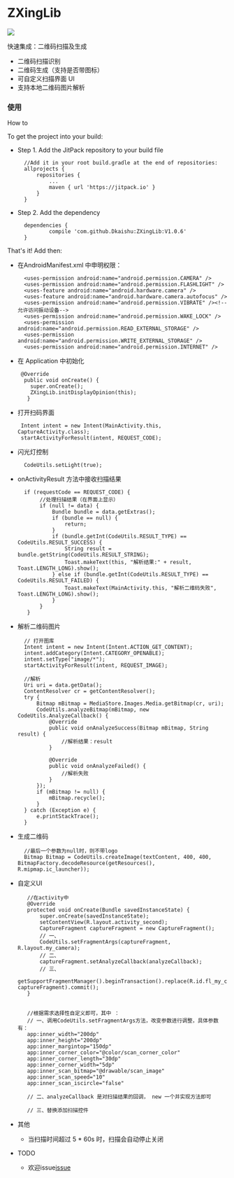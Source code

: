 # ZXingLib

[![](https://jitpack.io/v/Dkaishu/ZXingLib.svg)](https://jitpack.io/#Dkaishu/ZXingLib)

快速集成：二维码扫描及生成

- 二维码扫描识别
- 二维码生成（支持是否带图标）
- 可自定义扫描界面 UI
- 支持本地二维码图片解析

### 使用
How to

To get the project into your build:

- Step 1. Add the JitPack repository to your build file

        //Add it in your root build.gradle at the end of repositories:
        allprojects {
            repositories {
                ...
                maven { url 'https://jitpack.io' }
            }
        }
- Step 2. Add the dependency

        dependencies {
                compile 'com.github.Dkaishu:ZXingLib:V1.0.6'
        }

That's it! Add then:
- 在AndroidManifest.xml 中申明权限：

        <uses-permission android:name="android.permission.CAMERA" />
        <uses-permission android:name="android.permission.FLASHLIGHT" />
        <uses-feature android:name="android.hardware.camera" />
        <uses-feature android:name="android.hardware.camera.autofocus" />
        <uses-permission android:name="android.permission.VIBRATE" /><!--允许访问振动设备-->
        <uses-permission android:name="android.permission.WAKE_LOCK" />
        <uses-permission android:name="android.permission.READ_EXTERNAL_STORAGE" />
        <uses-permission android:name="android.permission.WRITE_EXTERNAL_STORAGE" />
        <uses-permission android:name="android.permission.INTERNET" />

- 在 Application 中初始化
 
       @Override
        public void onCreate() {
          super.onCreate();
          ZXingLib.initDisplayOpinion(this);
         }
 
- 打开扫码界面

       Intent intent = new Intent(MainActivity.this, CaptureActivity.class);
       startActivityForResult(intent, REQUEST_CODE);

- 闪光灯控制

        CodeUtils.setLight(true);

- onActivityResult 方法中接收扫描结果
 
        if (requestCode == REQUEST_CODE) {
             //处理扫描结果（在界面上显示）
             if (null != data) {
                 Bundle bundle = data.getExtras();
                 if (bundle == null) {
                     return;
                 }
                 if (bundle.getInt(CodeUtils.RESULT_TYPE) == CodeUtils.RESULT_SUCCESS) {
                     String result = bundle.getString(CodeUtils.RESULT_STRING);
                     Toast.makeText(this, "解析结果:" + result, Toast.LENGTH_LONG).show();
                 } else if (bundle.getInt(CodeUtils.RESULT_TYPE) == CodeUtils.RESULT_FAILED) {
                     Toast.makeText(MainActivity.this, "解析二维码失败", Toast.LENGTH_LONG).show();
                 }
             }
         }
         
- 解析二维码图片

        // 打开图库
        Intent intent = new Intent(Intent.ACTION_GET_CONTENT);
        intent.addCategory(Intent.CATEGORY_OPENABLE);
        intent.setType("image/*");
        startActivityForResult(intent, REQUEST_IMAGE);

        //解析
        Uri uri = data.getData();
        ContentResolver cr = getContentResolver();
        try {
            Bitmap mBitmap = MediaStore.Images.Media.getBitmap(cr, uri);
            CodeUtils.analyzeBitmap(mBitmap, new CodeUtils.AnalyzeCallback() {
                @Override
                public void onAnalyzeSuccess(Bitmap mBitmap, String result) {
                    //解析结果：result
                }

                @Override
                public void onAnalyzeFailed() {
                    //解析失败
                }
            });
            if (mBitmap != null) {
                mBitmap.recycle();
            }
        } catch (Exception e) {
            e.printStackTrace();
        }

- 生成二维码

        //最后一个参数为null时，则不带logo
        Bitmap Bitmap = CodeUtils.createImage(textContent, 400, 400, BitmapFactory.decodeResource(getResources(), R.mipmap.ic_launcher));

- 自定义UI

         //在activity中
         @Override
         protected void onCreate(Bundle savedInstanceState) {
             super.onCreate(savedInstanceState);
             setContentView(R.layout.activity_second);
             CaptureFragment captureFragment = new CaptureFragment();
             // 一、
             CodeUtils.setFragmentArgs(captureFragment, R.layout.my_camera);
             // 二、
             captureFragment.setAnalyzeCallback(analyzeCallback);
             // 三、
             getSupportFragmentManager().beginTransaction().replace(R.id.fl_my_container, captureFragment).commit();
         }


         //根据需求选择性自定义即可，其中 ：
         // 一、调用CodeUtils.setFragmentArgs方法，改变参数进行调整，具体参数有：
         app:inner_width="200dp"
         app:inner_height="200dp"
         app:inner_margintop="150dp"
         app:inner_corner_color="@color/scan_corner_color"
         app:inner_corner_length="30dp"
         app:inner_corner_width="5dp"
         app:inner_scan_bitmap="@drawable/scan_image"
         app:inner_scan_speed="10"
         app:inner_scan_iscircle="false"

         // 二、analyzeCallback 是对扫描结果的回调， new 一个并实现方法即可

         // 三、替换添加扫描控件


- 其他

  - 当扫描时间超过 5 * 60s 时，扫描会自动停止关闭

- TODO

  - 欢迎issue[issue](https://github.com/Dkaishu/ZXingLib/issues)
